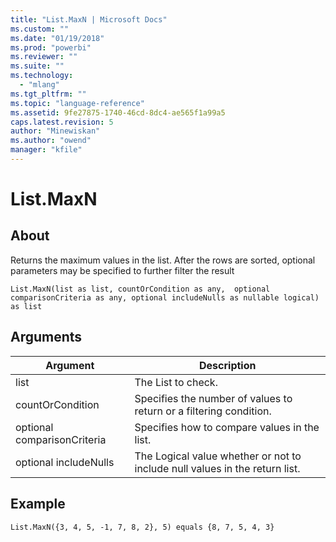 ```yaml
---
title: "List.MaxN | Microsoft Docs"
ms.custom: ""
ms.date: "01/19/2018"
ms.prod: "powerbi"
ms.reviewer: ""
ms.suite: ""
ms.technology: 
  - "mlang"
ms.tgt_pltfrm: ""
ms.topic: "language-reference"
ms.assetid: 9fe27875-1740-46cd-8dc4-ae565f1a99a5
caps.latest.revision: 5
author: "Minewiskan"
ms.author: "owend"
manager: "kfile"
---
```

# List.MaxN

  
## About  
Returns the maximum values in the list.  After the rows are sorted, optional parameters may be specified to further filter the result  
  
```  
List.MaxN(list as list, countOrCondition as any,  optional comparisonCriteria as any, optional includeNulls as nullable logical) as list  
```  
  
## Arguments  
  
|Argument|Description|  
|------------|---------------|  
|list|The List to check.|  
|countOrCondition|Specifies the number of values to return or a filtering condition.|  
|optional comparisonCriteria|Specifies how to compare values in the list.|  
|optional includeNulls|The Logical value whether or not to include null values in the return list.|  
  
## Example  
  
```  
List.MaxN({3, 4, 5, -1, 7, 8, 2}, 5) equals {8, 7, 5, 4, 3}  
```  
